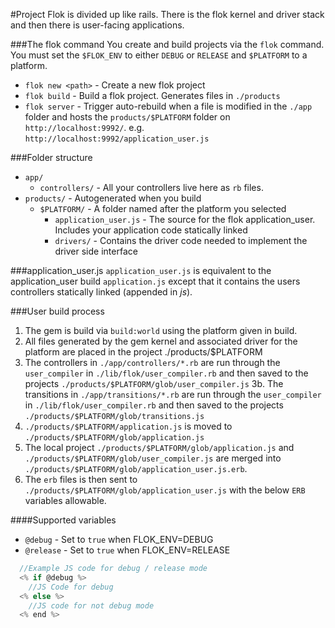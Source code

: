 #Project
Flok is divided up like rails.  There is the flok kernel and driver stack and then there is user-facing applications.

###The flok command
You create and build projects via the `flok` command. You must set the `$FLOK_ENV` to either `DEBUG` or `RELEASE` and `$PLATFORM` to a platform.

 * `flok new <path>` - Create a new flok project
 * `flok build` - Build a flok project. Generates files in `./products`
 * `flok server` - Trigger auto-rebuild when a file is modified in the `./app` folder and hosts the `products/$PLATFORM` folder on `http://localhost:9992/`. e.g. `http://localhost:9992/application_user.js`

###Folder structure
  * `app/`
    * `controllers/` - All your controllers live here as `rb` files.
  * `products/` - Autogenerated when you build
    * `$PLATFORM/` - A folder named after the platform you selected
      * `application_user.js` - The source for the flok application_user. Includes your application code statically linked
      * `drivers/` - Contains the driver code needed to implement the driver side interface

###application_user.js
`application_user.js` is equivalent to the application_user build `application.js` except that it contains the users controllers statically linked (appended in *js*).

###User build process
  1. The gem is build via `build:world` using the platform given in build.
  2. All files generated by the gem kernel and associated driver for the platform are placed in the project ./products/$PLATFORM
  3. The controllers in `./app/controllers/*.rb` are run through the `user_compiler` in `./lib/flok/user_compiler.rb` and then saved to the projects `./products/$PLATFORM/glob/user_compiler.js`
  3b. The transitions in `./app/transitions/*.rb` are run through the `user_compiler` in `./lib/flok/user_compiler.rb` and then saved to the projects
  `./products/$PLATFORM/glob/transitions.js`
  4. `./products/$PLATFORM/application.js` is moved to `./products/$PLATFORM/glob/application.js`
  5. The local project `./products/$PLATFORM/glob/application.js` and `./products/$PLATFORM/glob/user_compiler.js` are merged into `./products/$PLATFORM/glob/application_user.js.erb`.
  6. The `erb` files is then sent to `./products/$PLATFORM/glob/application_user.js` with the below `ERB` variables allowable.

####Supported variables
  * `@debug` - Set to `true` when FLOK_ENV=DEBUG
  * `@release` - Set to `true` when FLOK_ENV=RELEASE

```js
  //Example JS code for debug / release mode
  <% if @debug %>
    //JS Code for debug
  <% else %>
    //JS code for not debug mode
  <% end %>
```

